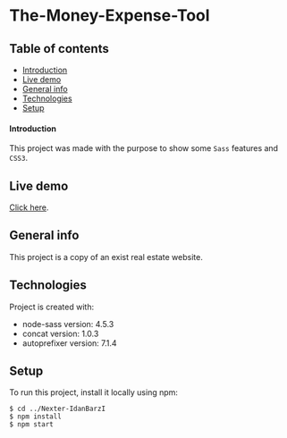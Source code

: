 # The-Money-Expense-Tool

## Table of contents
* [Introduction](#introduction)
* [Live demo](#live-demo)
* [General info](#general-info)
* [Technologies](#technologies)
* [Setup](#setup)

#### Introduction

This project was made with the purpose to show some `Sass` features and `CSS3`.

## Live demo

[Click here](https://idanbarzi.github.io/Nexter-IdanBarzI/).

## General info
This project is a copy of an exist real estate website.
	
## Technologies
Project is created with:
* node-sass version: 4.5.3
* concat version: 1.0.3
* autoprefixer version: 7.1.4
	
## Setup
To run this project, install it locally using npm:

```
$ cd ../Nexter-IdanBarzI
$ npm install
$ npm start
```

